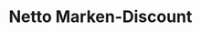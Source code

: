 ---
title: "Netto Marken-Discount"
url: /duesseldorf/netto-marken-discount-lindemannstrasse/
shop: Supermarkt
---